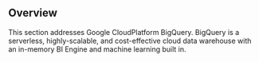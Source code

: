 ## Overview

This section addresses Google CloudPlatform BigQuery. BigQuery is a serverless, highly-scalable, and cost-effective cloud data warehouse with an in-memory BI Engine and machine learning built in.
